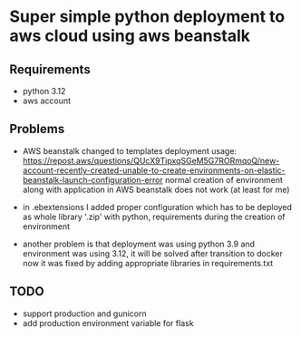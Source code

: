 # Super simple python deployment to aws cloud using aws beanstalk

## Requirements
- python 3.12
- aws account
  
## Problems
- AWS beanstalk changed to templates deployment usage: https://repost.aws/questions/QUcX9TipxqSGeM5G7RORmqoQ/new-account-recently-created-unable-to-create-environments-on-elastic-beanstalk-launch-configuration-error
normal creation of environment along with application in AWS beanstalk does not work (at least for me)

- in .ebextensions I added proper configuration which has to be deployed as whole library '.zip' with python, requirements during the creation of environment

- another problem is that deployment was using python 3.9 and environment was using 3.12, it will be solved after transition to docker
  now it was fixed by adding appropriate libraries in requirements.txt

 ## TODO
 - support production and gunicorn
 - add production environment variable for flask
